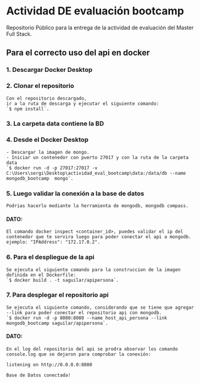# Actividad DE evaluación bootcamp
Repositorio Público para la entrega de la actividad de evaluación del Master Full Stack.

## Para el correcto uso del api en docker

### 1. Descargar Docker Desktop
### 2. Clonar el repositorio
    Con el repositorio descargado, 
    ir a la ruta de descarga y ejecutar el siguiente comando:
    `$ npm install`.

### 3. La carpeta data contiene la BD
### 4. Desde el Docker Desktop
    - Descargar la imagen de mongo.
    - Iniciar un contenedor con puerto 27017 y con la ruta de la carpeta data
    `$ docker run -d -p 27017:27017 -v C:\Users\sergi\Desktop\actividad_eval_bootcamp\data:/data/db --name mongodb_bootcamp  mongo`.

### 5. Luego validar la conexión a la base de datos
    Podrias hacerlo mediante la herramienta de mongodb, mongodb compass.

#### DATO: 
    El comando docker inspect <container_id>, puedes validar el ip del contenedor que te servira luego para poder conectar el api a mongodb.
    ejemplo: "IPAddress": "172.17.0.2".

### 6. Para el despliegue de la api
    Se ejecuta el siguiente comando para la construccion de la imagen definida en el Dockerfile:
    `$ docker build . -t saguilar/apipersona`.

### 7. Para desplegar el repositorio api
    Se ejecuta el siguiente comando, considerando que se tiene que agregar --link para poder conectar el repositorio api con mongodb.
    `$ docker run -d -p 8080:8080 --name host_api_persona --link mongodb_bootcamp saguilar/apipersona`.

#### DATO:
    En el log del repositorio del api se prodra observar los comando 
    console.log que se dejaron para comprobar la conexión:
    
    listening on http://0.0.0.0:8080

    Base de Datos conectada!